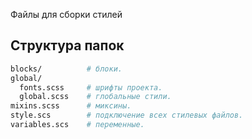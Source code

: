 Файлы для сборки стилей

## Структура папок

```bash
blocks/          # блоки.
global/            
  fonts.scss     # шрифты проекта.
  global.scss    # глобальные стили.
mixins.scss      # миксины.
style.scs        # подключение всех стилевых файлов.
variables.scs    # переменные.
```
